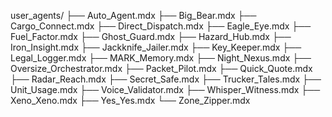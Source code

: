 user_agents/
├── Auto_Agent.mdx
├── Big_Bear.mdx
├── Cargo_Connect.mdx
├── Direct_Dispatch.mdx
├── Eagle_Eye.mdx
├── Fuel_Factor.mdx
├── Ghost_Guard.mdx
├── Hazard_Hub.mdx
├── Iron_Insight.mdx
├── Jackknife_Jailer.mdx
├── Key_Keeper.mdx
├── Legal_Logger.mdx
├── MARK_Memory.mdx
├── Night_Nexus.mdx
├── Oversize_Orchestrator.mdx
├── Packet_Pilot.mdx
├── Quick_Quote.mdx
├── Radar_Reach.mdx
├── Secret_Safe.mdx
├── Trucker_Tales.mdx
├── Unit_Usage.mdx
├── Voice_Validator.mdx
├── Whisper_Witness.mdx
├── Xeno_Xeno.mdx
├── Yes_Yes.mdx
└── Zone_Zipper.mdx
